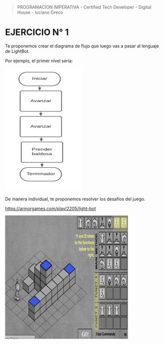 
> PROGRAMACION IMPERATIVA - Certified Tech Developer - Digital House - luciano Greco

**EJERCICIO N° 1**
=================
Te proponemos crear el diagrama de flujo que luego vas a pasar al lenguaje de LightBot. 

Por ejemplo, el primer nivel sería:

<img src ="./img/diagrama.png" width="250"  height="400">

De manera individual, te proponemos resolver los desafíos del juego.

https://armorgames.com/play/2205/light-bot

<img src ="./img/light-bot.png" width="400"  height="400">